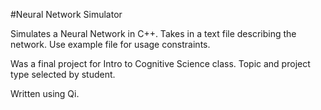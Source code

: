 #Neural Network Simulator

Simulates a Neural Network in C++.  Takes in a text file describing the network.  Use example file for usage constraints.

Was a final project for Intro to Cognitive Science class.  Topic and project type selected by student.

Written using Qi.

